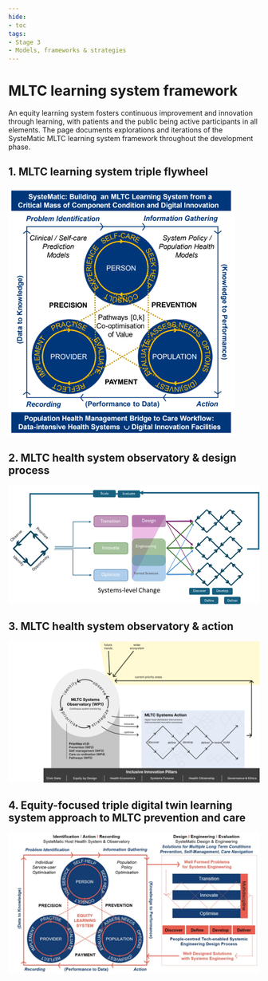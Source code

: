 ```yaml
---
hide:
- toc
tags:
- Stage 3
- Models, frameworks & strategies
---
```


# MLTC learning system framework 

An equity learning system fosters continuous improvement and innovation through learning, with patients and the public being active participants in all elements. The page documents explorations and iterations of the SysteMatic MLTC learning system framework throughout the development phase.  

## 1. MLTC learning system triple flywheel

![v1](../assets/learning-system-v1.png)

## 2. MLTC health system observatory & design process

![v2](../assets/learning-system-v2.png)


## 3. MLTC health system observatory & action

![v3](../assets/learning-system-v3.png)


## 4.  Equity-focused triple digital twin learning system approach to MLTC prevention and care

![v4](../assets/learning-system-v4.jpg)


